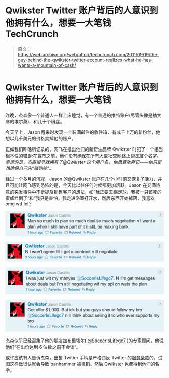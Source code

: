 # Qwikster Twitter 账户背后的人意识到他拥有什么，想要一大笔钱 TechCrunch

> 原文：<https://web.archive.org/web/http://techcrunch.com/2011/09/19/the-guy-behind-the-qwikster-twitter-account-realizes-what-he-has-wants-a-mountain-of-cash/>

# Qwikster Twitter 账户背后的人意识到他拥有什么，想要一大笔钱

昨晚，杰森像一个普通人一样上床睡觉，有一个普通的推特账户(尽管头像是抽大麻的埃尔莫)，和几十个粉丝。

今天早上，Jason 醒来时发现一个装满邮件的收件箱，有成千上万的新粉丝，他想以几千美元的价格卖掉他的账户。

正如我们昨晚所记录的，网飞在推出他们的新衍生品牌 Qwikster 时犯了一个相当根本性的错误:在宣布之前，他们没有确保在所有大型社交网络*上锁定这个名字。幸运的是，杰森很早就拥有了@Qwikster 这个用户名。他愿意放弃它——他只是想确保自己先“赚到钱”。*

经过一个多月的沉寂，Jason 的@Qwikster 账户在几个小时前又恢复了活力，并且可能让网飞感到恐怖的是，今天比以往任何时候都更加活跃。Jason 在充满诗意的突发事件中不断提及销售客户的想法，如“我正要去踢足球，我被一只该死的蜜蜂绊倒了”和“我只是害怕，我走进浴室打开水，然后东西开始掉落，我喜欢 omg wtf lol”:

![](img/61703a481f186b22645c48370cafc728.png "Screen Shot 2011-09-19 at 5.52.37 PM")

![](img/e0c03f82784b39815435894d336aff79.png "Screen Shot 2011-09-19 at 5.52.58 PM")

![](img/62161a7a2c74e023c76556d880b22dad.png "Screen Shot 2011-09-19 at 5.52.44 PM")

![](img/3d94a7d7206e9d32d16d015e8e939a38.png "Screen Shot 2011-09-19 at 5.53.05 PM")

杰森似乎已经召集了他的朋友加布里埃尔( [@SoccerIsLifegc7](https://web.archive.org/web/20230203103054/https://twitter.com/#!/SoccerIsLifegc7) )的专家顾问，他说他们“在出价达到 6 位数之前不会谈”。

或许应该有人告诉杰森，出售 Twitter 手柄是严格违反 Twitter 的[服务条款](https://web.archive.org/web/20230203103054/https://support.twitter.com/entries/18370)的，试图这样做很快就会导致 banhammer 被撤销。然后 Qwikster 免费得到他们的名字。